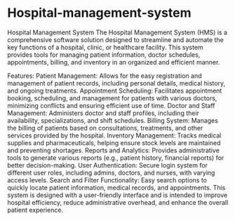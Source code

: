# Hospital-management-system
Hospital Management System
The Hospital Management System (HMS) is a comprehensive software solution designed to streamline and automate the key functions of a hospital, clinic, or healthcare facility. This system provides tools for managing patient information, doctor schedules, appointments, billing, and inventory in an organized and efficient manner.

Features:
Patient Management: Allows for the easy registration and management of patient records, including personal details, medical history, and ongoing treatments.
Appointment Scheduling: Facilitates appointment booking, scheduling, and management for patients with various doctors, minimizing conflicts and ensuring efficient use of time.
Doctor and Staff Management: Administers doctor and staff profiles, including their availability, specializations, and shift schedules.
Billing System: Manages the billing of patients based on consultations, treatments, and other services provided by the hospital.
Inventory Management: Tracks medical supplies and pharmaceuticals, helping ensure stock levels are maintained and preventing shortages.
Reports and Analytics: Provides administrative tools to generate various reports (e.g., patient history, financial reports) for better decision-making.
User Authentication: Secure login system for different user roles, including admins, doctors, and nurses, with varying access levels.
Search and Filter Functionality: Easy search options to quickly locate patient information, medical records, and appointments.
This system is designed with a user-friendly interface and is intended to improve hospital efficiency, reduce administrative overhead, and enhance the overall patient experience.
